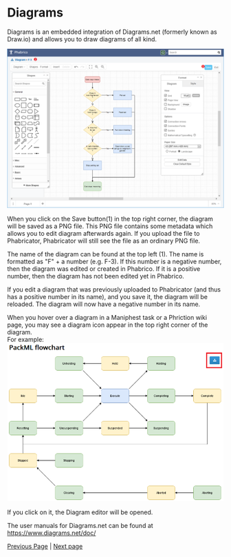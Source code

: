 # Diagrams

Diagrams is an embedded integration of Diagrams.net (formerly known as Draw.io) and allows you to draw diagrams of all kind.

![image-20210412181119372](Diagrams-01.png) <br />

When you click on the Save button(1) in the top right corner, the diagram will be saved as a PNG file.
This PNG file contains some metadata which allows you to edit diagram afterwards again.
If you upload the file to Phabricator, Phabricator will still see the file as an ordinary PNG file.

The name of the diagram can be found at the top left (1).
The name is formatted as "F" + a number (e.g.  F-3).
If this number is a negative number, then the diagram was edited or created in Phabrico.
If it is a positive number, then the diagram has not been edited yet in Phabrico.

If you edit a diagram that was previously uploaded to Phabricator (and thus has a positive number in its name), and you save it, the diagram will be reloaded. The diagram will now have a negative number in its name.

When you hover over a diagram in a Maniphest task or a Phriction wiki page, you may see a diagram icon appear in the top right corner of the diagram.<br />
For example:<br />
![Diagrams 02](Diagrams-02.png)

If you click on it, the Diagram editor will be opened.

The user manuals for Diagrams.net can be found at <https://www.diagrams.net/doc/>

[Previous Page](../09-FileObjects/README.md) |  [Next page](../11-Gitanos/README.md)